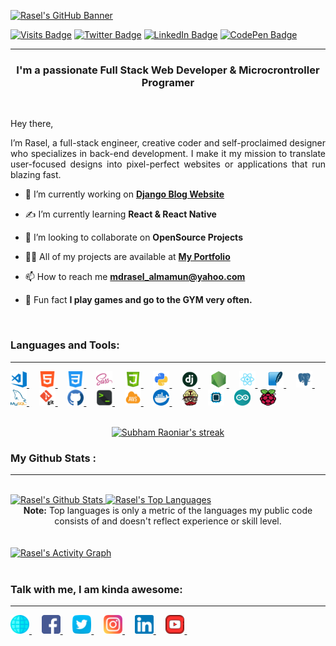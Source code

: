[![Rasel's GitHub Banner](image/poster/GitHubHeader.png)](https://braydoncoyer.dev)

[![Visits Badge](https://badges.pufler.dev/visits/braydoncoyer/braydoncoyer)](https:braydoncoyer.dev)
[![Twitter Badge](https://img.shields.io/badge/Twitter-Profile-informational?style=flat&logo=twitter&logoColor=white&color=1CA2F1)](https://twitter.com/BraydonCoyer)
[![LinkedIn Badge](https://img.shields.io/badge/LinkedIn-Profile-informational?style=flat&logo=linkedin&logoColor=white&color=0D76A8)](https://www.linkedin.com/in/braydon-coyer/)
[![CodePen Badge](https://img.shields.io/badge/CodePen-Profile-informational?style=flat&logo=codepen&logoColor=white&color=black)](https://codepen.io/braydoncoyer)
___

<h3 align="center">
 I'm a passionate Full Stack Web Developer & Microcrontroller Programer
</h3>

<br>

<p>Hey there,</p>
<p style="text-align:justify">
  I’m Rasel, a full-stack engineer, creative coder and self-proclaimed designer who specializes in back-end development. I make it my mission to translate user-focused designs into pixel-perfect websites or applications that run blazing fast.
</p>

- 💼 I’m currently working on **[Django Blog Website](https://github.com/)**

- ✍ I’m currently learning **React & React Native**

- 👯 I’m looking to collaborate on **OpenSource Projects**

- 👨‍💻 All of my projects are available at **[My Portfolio](https://subhamraoniar.com)**

- 📫 How to reach me **mdrasel_almamun@yahoo.com**

- 💬 Fun fact **I play games and go to the GYM very often.**

<br>

### Languages and Tools:
---
<a href="https://code.visualstudio.com/" target="_blank">
  <img alt="Visual Studio Code" width="26px" height="26px" src="image/work/visual-studio-code.png?raw=true" />
</a>&nbsp;&nbsp;&nbsp;
<a href="https://www.w3.org/html/" target="_blank">
  <img alt="HTML5" width="26px" height="26px" src="image/work/html-5.png?raw=true" />
</a>&nbsp;&nbsp;&nbsp;
<a href="https://www.w3schools.com/css/" target="_blank">
  <img alt="CSS3" width="26px" height="26px" src="image/work/css-3.png?raw=true" />
</a>&nbsp;&nbsp;&nbsp;
<a href="https://sass-lang.com/" target="_blank">
  <img alt="Sass" width="26px" height="26px" src="image/work/sass.png?raw=true" />
</a>&nbsp;&nbsp;&nbsp;
<a href="https://developer.mozilla.org/en-US/docs/Web/JavaScript" target="_blank">
  <img alt="JavaScript" width="26px" height="26px" src="image/work/js.png?raw=true" />
</a>&nbsp;&nbsp;&nbsp;
<a href="https://www.python.org/" target="_blank">
  <img alt="Python" width="26px" height="26px" src="image/work/python.png?raw=true" />
</a>&nbsp;&nbsp;&nbsp;
<a href="https://www.djangoproject.com/" target="_blank">
  <img alt="Django" width="26px" height="26px" src="image/work/django.png?raw=true" />
</a>&nbsp;&nbsp;&nbsp;
<a href="https://nodejs.org/" target="_blank">
  <img alt="Node.js" width="26px" height="26px" src="image/work/nodejs.png?raw=true" />
</a>&nbsp;&nbsp;&nbsp;
<a href="https://reactjs.org/" target="_blank">
  <img alt="React" width="26px" height="26px" src="image/work/react.png?raw=true" />
</a>&nbsp;&nbsp;&nbsp;
<a href="https://www.sqlite.org/index.html" target="_blank">
  <img alt="SQLite" width="26px" height="26px" src="image/work/sqlite.png?raw=true" />
</a>&nbsp;&nbsp;&nbsp;
<a href="https://www.postgresql.org/" target="_blank">
  <img alt="PostgreSQL" width="26px" height="26px" src="image/work/postgresql.png?raw=true" />
</a>&nbsp;&nbsp;&nbsp;
<a href="https://www.mysql.com/" target="_blank">
  <img alt="MySQL" width="26px" height="26px" src="image/work/mysql.png?raw=true" />
</a>&nbsp;&nbsp;&nbsp;
<a href="https://git-scm.com/" target="_blank">
  <img alt="Git" width="26px" height="26px" src="image/work/git.png?raw=true" />
</a>&nbsp;&nbsp;&nbsp;
<a href="https://github.com/" target="_blank">
  <img alt="GitHub" width="26px" height="26px" src="image/work/github.png?raw=true" />
</a>&nbsp;&nbsp;&nbsp;
<a href="https://ubuntu.com/tutorials/command-line-for-beginners" target="_blank">
  <img alt="Terminal" width="26px" height="26px" src="image/work/terminal.png?raw=true" />
</a>&nbsp;&nbsp;&nbsp;
<a href="https://aws.amazon.com/" target="_blank">
  <img alt="AWS" width="26px" height="26px" src="image/work/aws.png?raw=true" />
</a>&nbsp;&nbsp;&nbsp;
<a href="https://www.docker.com/" target="_blank">
  <img alt="Docker" width="26px" height="26px" src="image/work/docker.png?raw=true" />
</a>&nbsp;&nbsp;&nbsp;
<a href="https://travis-ci.org/" target="_blank">
  <img alt="Travis" width="26px" height="26px" src="image/work/travis.png?raw=true" 
/></a>&nbsp;&nbsp;&nbsp;
<a href="https://en.wikipedia.org/wiki/Microcontroller" target="_blank">
  <img alt="Microcontroller" width="26px" height="26px" src="image/work/microcontroller.png?raw=true" 
/></a>&nbsp;&nbsp;&nbsp;
<a href="https://www.arduino.cc/" target="_blank">
  <img alt="Arduino" width="26px" height="26px" src="image/work/arduino.png?raw=true" 
/></a>&nbsp;&nbsp;&nbsp;
<a href="https://www.raspberrypi.org/" target="_blank">
  <img alt="Rasberry-pi" width="26px" height="26px" src="image/work/rasberry-pi.png?raw=true" 
/></a>&nbsp;&nbsp;&nbsp;

<br>
<br>

<p align="center">
    <a href="https://github.com/Rasel-Al-Mamun/github-readme-streak-stats">
        <img title="Get streak stats for your profile at git.io/streak-stats" alt="Subham Raoniar's streak" src="https://github-readme-streak-stats.herokuapp.com/?user=Rasel-Al-Mamun&theme=black-ice&hide_border=true&stroke=0000&background=060A0CD0"/>
    </a>
</p>

###  My Github Stats :
___

<br/>

<a href="https://github.com/Rasel-Al-Mamun/github-readme-stats">
  <img alt="Rasel's Github Stats" src="https://github-readme-stats.vercel.app/api?username=Rasel-Al-Mamun&show_icons=true&count_private=true&theme=react&hide_border=true&bg_color=0D1117" />
</a>
<a href="https://github.com/Rasel-Al-Mamun/github-readme-stats">
  <img alt="Rasel's Top Languages" src="https://github-readme-stats.vercel.app/api/top-langs/?username=Rasel-Al-Mamun&langs_count=8&count_private=true&layout=compact&theme=react&hide_border=true&bg_color=0D1117" />
</a>

<br/>

<div align="center">
  <b>Note:</b> 
  <span>
    Top languages is only a metric of the languages my public code consists of and doesn't reflect experience or skill level.
  </span>
</div>

<br/>
<br/>

<a href="https://github.com/Rasel-Al-Mamun/github-readme-activity-graph">
  <img alt="Rasel's Activity Graph" src="https://activity-graph.herokuapp.com/graph?username=Rasel-Al-Mamun&bg_color=0D1117&color=5BCDEC&line=5BCDEC&point=FFFFFF&hide_border=true" />
</a>

<br/>
<br/>

### Talk with me, I am kinda awesome:
---
<a href="">
  <img height="30" src="image/social/world-wide-web.png?raw=true">
</a>&nbsp;&nbsp;&nbsp;
<a href="https://www.facebook.com/mrraselalmamun/">
  <img height="30" src="image/social/facebook.png?raw=true">
</a>&nbsp;&nbsp;&nbsp;
<a href="https://twitter.com/MDRASELALMAMUN4">
  <img height="30" src="image/social/twitter.png?raw=true">
</a>&nbsp;&nbsp;&nbsp;
<a href="https://www.instagram.com/pm_rasel_al_mamun/">
  <img height="30" src="image/social/instagram.png?raw=true">
</a>&nbsp;&nbsp;&nbsp;
<a href="https://www.linkedin.com/in/md-rasel-al-mamun-297589162/">
  <img height="30" src="image/social/linkedin.png?raw=true">
</a>&nbsp;&nbsp;&nbsp;
<a href="https://www.youtube.com/channel/UCosAo_CQY9XVPW0xObwuJ0w">
  <img height="30" src="image/social/youtube.png?raw=true">
</a>&nbsp;&nbsp;&nbsp;
